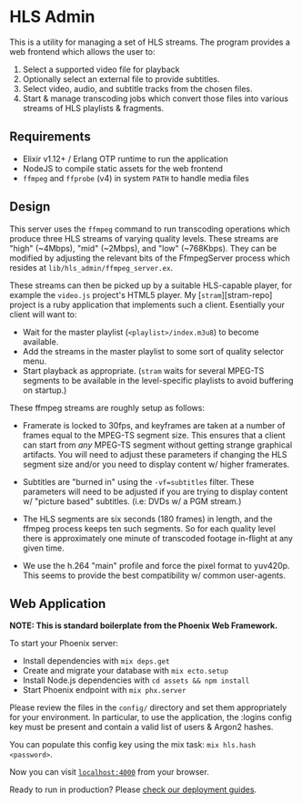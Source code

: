# HLS Admin

This is a utility for managing a set of HLS streams.
The program provides a web frontend which allows the user to:

1. Select a supported video file for playback
2. Optionally select an external file to provide subtitles.
3. Select video, audio, and subtitle tracks from the chosen files.
4. Start & manage transcoding jobs which convert those files into
   various streams of HLS playlists & fragments.

## Requirements

- Elixir v1.12+ / Erlang OTP runtime to run the application
- NodeJS to compile static assets for the web frontend
- `ffmpeg` and `ffprobe` (v4) in system `PATH` to handle media files

## Design

This server uses the `ffmpeg` command to run transcoding operations
which produce three HLS streams of varying quality levels. These
streams are "high" (~4Mbps), "mid" (~2Mbps), and "low" (~768Kbps).
They can be modified by adjusting the relevant bits of the FfmpegServer
process which resides at `lib/hls_admin/ffmpeg_server.ex`.

These streams can then be picked up by a suitable HLS-capable player,
for example the `video.js` project's HTML5 player. My [`stram`][stram-repo]
project is a ruby application that implements such a client. Esentially
your client will want to:

- Wait for the master playlist (`<playlist>/index.m3u8`) to become available.
- Add the streams in the master playlist to some sort of quality selector menu.
- Start playback as appropriate. (`stram` waits for several MPEG-TS segments to
  be available in the level-specific playlists to avoid buffering on startup.)

These ffmpeg streams are roughly setup as follows:

- Framerate is locked to 30fps, and keyframes are taken at a number of frames
  equal to the MPEG-TS segment size. This ensures that a client can start from
  *any* MPEG-TS segment without getting strange graphical artifacts. You will
  need to adjust these parameters if changing the HLS segment size and/or you
  need to display content w/ higher framerates.

- Subtitles are "burned in" using the `-vf=subtitles` filter. These parameters
  will need to be adjusted if you are trying to display content w/ "picture based"
  subtitles. (i.e: DVDs w/ a PGM stream.)

- The HLS segments are six seconds (180 frames) in length, and the ffmpeg process
  keeps ten such segments. So for each quality level there is approximately one
  minute of transcoded footage in-flight at any given time.

- We use the h.264 "main" profile and force the pixel format to yuv420p.
  This seems to provide the best compatibility w/ common user-agents.

## Web Application

**NOTE: This is standard boilerplate from the Phoenix Web Framework.**

To start your Phoenix server:

  * Install dependencies with `mix deps.get`
  * Create and migrate your database with `mix ecto.setup`
  * Install Node.js dependencies with `cd assets && npm install`
  * Start Phoenix endpoint with `mix phx.server`

Please review the files in the `config/` directory and set them appropriately
for your environment. In particular, to use the application, the :logins config
key must be present and contain a valid list of users & Argon2 hashes.

You can populate this config key using the mix task: `mix hls.hash <password>`.

Now you can visit [`localhost:4000`](http://localhost:4000) from your browser.

Ready to run in production? Please [check our deployment guides](https://hexdocs.pm/phoenix/deployment.html).
